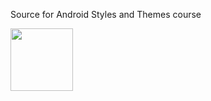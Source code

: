 Source for Android Styles and Themes course

<img src="https://cloud.githubusercontent.com/assets/6922904/23335824/7a4cb69a-fb8b-11e6-97cc-52e0709a52f4.png" width="100">
